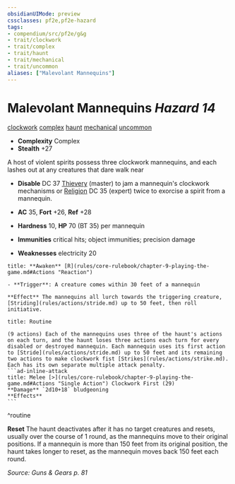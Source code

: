 ```yaml
---
obsidianUIMode: preview
cssclasses: pf2e,pf2e-hazard
tags:
- compendium/src/pf2e/g&g
- trait/clockwork
- trait/complex
- trait/haunt
- trait/mechanical
- trait/uncommon
aliases: ["Malevolant Mannequins"]
---
```

# Malevolant Mannequins *Hazard 14*  
[clockwork](rules/traits/clockwork-g-g.md "Clockwork  Trait")  [complex](rules/traits/complex.md "Complex Hazard Trait")  [haunt](rules/traits/haunt.md "Haunt Hazard Trait")  [mechanical](rules/traits/mechanical.md "Mechanical Hazard Trait")  [uncommon](rules/traits/uncommon.md "Uncommon Rarity Trait")  

- **Complexity** Complex
- **Stealth** +27  

A host of violent spirits possess three clockwork mannequins, and each lashes out at any creatures that dare walk near

- **Disable** DC 37 [Thievery](compendium/skills.md#Thievery) (master) to jam a mannequin's clockwork mechanisms or [Religion](compendium/skills.md#Religion) DC 35 (expert) twice to exorcise a spirit from a mannequin.  

- **AC** 35, **Fort** +26, **Ref** +28
- **Hardness** 10, **HP** 70 (BT 35) per mannequin
- **Immunities** critical hits; object immunities; precision damage
- **Weaknesses** electricity 20

```ad-embed-ability
title: **Awaken** [R](rules/core-rulebook/chapter-9-playing-the-game.md#Actions "Reaction")

- **Trigger**: A creature comes within 30 feet of a mannequin

**Effect** The mannequins all lurch towards the triggering creature, [Striding](rules/actions/stride.md) up to 50 feet, then roll initiative.
```

````ad-pf2-summary
title: Routine

(9 actions) Each of the mannequins uses three of the haunt's actions on each turn, and the haunt loses three actions each turn for every disabled or destroyed mannequin. Each mannequin uses its first action to [Stride](rules/actions/stride.md) up to 50 feet and its remaining two actions to make clockwork fist [Strikes](rules/actions/strike.md). Each has its own separate multiple attack penalty.
```ad-inline-attack
title: Melee [>](rules/core-rulebook/chapter-9-playing-the-game.md#Actions "Single Action") Clockwork First (29)
**Damage** `2d10+18` bludgeoning 
**Effects**
```
````
^routine

**Reset** The haunt deactivates after it has no target creatures and resets, usually over the course of 1 round, as the mannequins move to their original positions. If a mannequin is more than 150 feet from its original position, the haunt takes longer to reset, as the mannequin moves back 150 feet each round.  

*Source: Guns & Gears p. 81*